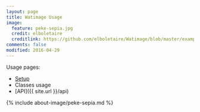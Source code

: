 ```yaml
---
layout: page
title: Watimage Usage
image:
  feature: peke-sepia.jpg
  credit: elboletaire
  creditlink: https://github.com/elboletaire/Watimage/blob/master/examples/files/LICENSE
comments: false
modified: 2016-04-29
---
```


Usage pages:

- [Setup](./setup)
- Classes usage
- [API]({{ site.url }}/api)

{% include about-image/peke-sepia.md %}
